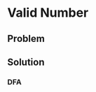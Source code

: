 # Valid Number

## Problem

[](desc.md ':include')

## Solution

### DFA

[](dfa.cpp ':include :type=code cpp')